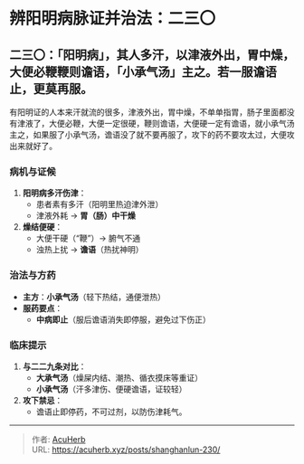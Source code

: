 # 辨阳明病脉证并治法：二三〇


## 二三〇：「阳明病」，其人多汗，以津液外出，胃中燥，大便必鞭鞭则谵语，「小承气汤」主之。若一服谵语止，更莫再服。

<!--more-->

有阳明证的人本来汗就流的很多，津液外出，胃中燥，不单单指胃，肠子里面都没有津液了，大便必鞭，大便一定很硬，鞭则谵语，大便硬一定有谵语，就小承气汤主之，如果服了小承气汤，谵语没了就不要再服了，攻下的药不要攻太过，大便攻出来就好了。

### **病机与证候**  
1. **阳明病多汗伤津**：  
   - 患者素有多汗（阳明里热迫津外泄）  
   - 津液外耗 → **胃（肠）中干燥**  
2. **燥结便硬**：  
   - 大便干硬（“鞭”）→ 腑气不通  
   - 浊热上扰 → **谵语**（热扰神明）  

### **治法与方药**  
- **主方**：**小承气汤**（轻下热结，通便泄热）  
- **服药要点**：  
  - **中病即止**（服后谵语消失即停服，避免过下伤正）  

### **临床提示**  
1. **与二二九条对比**：  
   - **大承气汤**（燥屎内结、潮热、循衣摸床等重证）  
   - **小承气汤**（汗多津伤、便硬谵语，证较轻）  
2. **攻下禁忌**：  
   - 谵语止即停药，不可过剂，以防伤津耗气。

---

> 作者: [AcuHerb](https://acuherb.xyz)  
> URL: https://acuherb.xyz/posts/shanghanlun-230/  

